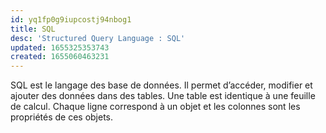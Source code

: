 ```yaml
---
id: yq1fp0g9iupcostj94nbog1
title: SQL
desc: 'Structured Query Language : SQL'
updated: 1655325353743
created: 1655060463231
---
```


SQL est le langage des base de données. Il permet d’accéder, modifier et ajouter des données dans des tables. Une table est identique à une feuille de calcul. Chaque ligne correspond à un objet et les colonnes sont les propriétés de ces objets.